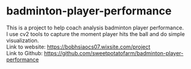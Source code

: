 # badminton-player-performance
This is a project to help coach analysis badminton player performance. <br>
I use cv2 tools to capture the moment player hits the ball and do simple visualization. <br>
Link to website: https://bobhsiaocs07.wixsite.com/project <br>
Link to Github: https://github.com/sweetpotatofarm/badminton-player-performance <br>
